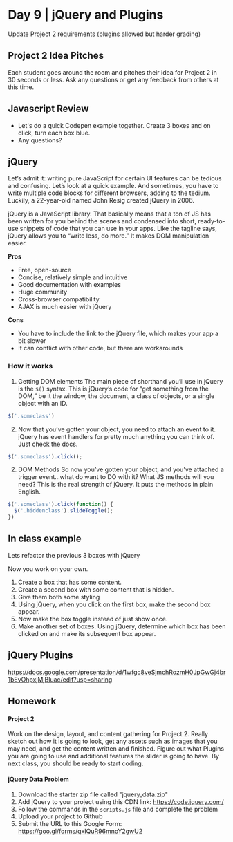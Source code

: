 # Day 9	 | jQuery and Plugins

Update Project 2 requirements (plugins allowed but harder grading)

## Project 2 Idea Pitches

Each student goes around the room and pitches their idea for Project 2 in 30 seconds or less. Ask any questions or get any feedback from others at this time.

## Javascript Review
- Let's do a quick Codepen example together. Create 3 boxes and on click, turn each box blue.
- Any questions?

## jQuery
Let’s admit it: writing pure JavaScript for certain UI features can be tedious and confusing. Let’s look at a quick example.  And sometimes, you have to write multiple code blocks for different browsers, adding to the tedium.
Luckily, a 22-year-old named John Resig created jQuery in 2006.

jQuery is a JavaScript library. That basically means that a ton of JS has been written for you behind the scenes and condensed into short, ready-to-use snippets of code that you can use in your apps. Like the tagline says, jQuery allows you to “write less, do more.” It makes DOM manipulation easier.

**Pros**
- Free, open-source
- Concise, relatively simple and intuitive
- Good documentation with examples
- Huge community
- Cross-browser compatibility
- AJAX is much easier with jQuery

**Cons**
- You have to include the link to the jQuery file, which makes your app a bit slower
- It can conflict with other code, but there are workarounds

### How it works
1. Getting DOM elements
The main piece of shorthand you’ll use in jQuery is the `$()` syntax. This is jQuery’s code for “get something from the DOM,” be it the window, the document, a class of objects, or a single object with an ID.

```js
$('.someclass')
```

2. Now that you’ve gotten your object, you need to attach an event to it.
jQuery has event handlers for pretty much anything you can think of. Just check the docs.

```js
$('.someclass').click();
```

2. DOM Methods
So now you’ve gotten your object, and you’ve attached a trigger event...what do want to DO with it? What JS methods will you need? This is the real strength of jQuery. It puts the methods in plain English.

```js
$('.someclass').click(function() {
  $('.hiddenclass').slideToggle();
})
```

## In class example
Lets refactor the previous 3 boxes with jQuery

Now you work on your own.
1. Create a box that has some content.
2. Create a second box with some content that is hidden.
3. Give them both some styling
4. Using jQuery, when you click on the first box, make the second box appear.
5. Now make the box toggle instead of just show once.
6. Make another set of boxes. Using jQuery, determine which box has been clicked on and make its subsequent box appear.  

## jQuery Plugins
https://docs.google.com/presentation/d/1wfgc8veSjmchRozmH0JpGwGj4br1bEvOhpxjMjBluac/edit?usp=sharing

## Homework
#### Project 2
Work on the design, layout, and content gathering for Project 2. Really sketch out how it is going to look, get any assets such as images that you may need, and get the content written and finished. Figure out what Plugins you are going to use and additional features the slider is going to have. By next class, you should be ready to start coding.

#### jQuery Data Problem
1. Download the starter zip file called "jquery_data.zip"
2. Add jQuery to your project using this CDN link: https://code.jquery.com/
3. Follow the commands in the `scripts.js` file and complete the problem
4. Upload your project to Github
5. Submit the URL to this Google Form: https://goo.gl/forms/qxIQuR96mnoY2gwU2
